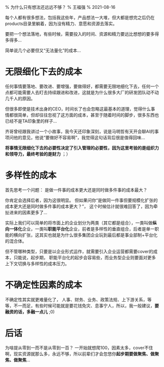 % 为什么只有想法还远远不够？
% 王福强
% 2021-08-16

每个人都有很多想法，包括我这些年，产品想法一大堆，但大都是想完之后仍在products目录里躺着，因为没有精力、意愿和资源去落实。

要把一个想法落地，有些时候，需要投入的时间、资源和精力要远比想想的要多得多得多...

简单说几个必要但又“无法量化”的成本...

# 无限细化下去的成本

任何事情要落地、要改进、要增强，要做得好，都需要无限地细化下去，任何一个点都可能需要人去盯去持续跟进和改进，这就是为什么很多大厂的研发团队动不动几千人的原因。

但很多即使是技术出身的CEO，时间长了也会忽略这最基本的道理，觉得什么事情都很简单，但却往往忽视了这方面的成本，甚至于随着时间的脚步，很多东西也已经不是TA印象里的样子...

齐哥曾经跟我讲过一个小故事，我今天还印象深刻，说是马明哲有天开会聊AI的事项问他的意见，他说“要做好不容易啊”，我觉得这句话背后很是值得回味...

**将事情无限细化下去的必要性决定了引入管理的必要性，因为这里考验的是组织力和领导力，最终考验的是财力** ；）

# 多样性的成本

首先思考一个问题： 是做一件事的成本更大还是同时做多件事的成本最大？

你肯定会选择后者，因为这很明显。 但如果问你“是做同一件事但要规模化扩张的成本更大还是同时做多件事的成本更大？”， 这个时候估计就很难回答了，因为牵扯进来的因素更多了...

实际上我们可以简单的将市面上的企业划分为两类（其它都是组合），一类叫做**纵向一体化**企业，一类叫**职能平台化**企业，前者是多样性的垂直组合，后者是单一职能的横向扩张，这其实也就是为什么很多集团企业玩到最后都是事业部制+平台化的混合体。

但不管哪种类型，只要是以企业形式运作，就需要引入企业运营都需要cover的成本，只能说，起步期， 职能平台化的起步会容易些，而业务型企业则要面对更多上下文切换与多样性的成本压力。


# 不确定性因素的成本

不确定性其实就更难量化了， 人事、财务、业务、政策法规、上下游关系，等等，不一而足，有些时候可能就是要花钱免灾、息事宁人，所以，我一般建议，**要融资的话，多融一点儿** ;0)

# 后话

为啥提从零到一而不是从零到一百？ 一开始就想爬100，因素太多，cover不住啊，现实资源就那么多，永远不够，所以前辈们才会忽悠你**起步期要做聚焦、做聚焦、做聚焦**...



